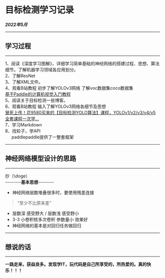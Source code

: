 # 目标检测学习记录
***2022年5月***
________________________________
## 学习过程
________________________________
1、阅读《深度学习图解》，详细学习简单基础的神经网络的搭建过程、思想、算法细节。了解机器学习领域各应用划分。<br>
2、了解ResNet<br>
3、了解XML文件。<br>
4、观看B站教程  初步了解YOLOv3网络  了解voc数据集coco数据集<br>
[基于Paddle的计算机视觉入门教程](https://www.bilibili.com/video/BV18b4y1J7a6?spm_id_from=333.1007.top_right_bar_window_custom_collection.content.click)<br>
5、阅读关于目标检测一些博客。<br>
6、观看B站教程  输入了解YOLOv3网络各细节及思想<br>
[冒死上传！花9580买来的【目标检测YOLO算法】课程，YOLOv1/v2/v3/v4/v5全套课程一次学...](https://www.bilibili.com/video/BV1744y1G7Zb?spm_id_from=333.1007.top_right_bar_window_custom_collection.content.click)<br>
7、学习Markdown<br>
8、找轮子，学API<br>
&emsp;&ensp;paddlepaddle提供了一整套框架
________________________________
## 神经网络模型设计的思路
________________________________
抄（\doge）<br>
--------**基本思想**--------
* 神经网络层数堆叠很多时，要使用残差连接
>“至少不比原来差”
* 层数深 感受野大 / 层数浅 感受野小
* 3-3 小卷积核多次卷积 参数量小 效果好
* 神经网络的基本是对回归任务做回归
________________________________
## 想说的话
________________________________
**一路走来，获益良多。发现学IT，玩代码是自己所享受的，所热爱的。真的快乐！！！**